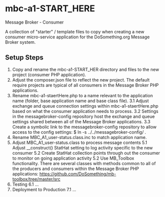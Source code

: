 mbc-a1-START_HERE
=================

Message Broker - Consumer

A collection of "starter" / template files to copy when creating a new consumer micro-service application for the DoSomething.org Message Broker system.

Setup Steps
----------
1. Copy and rename the mbc-a1-START_HER directory and files to the new project (consumer PHP application).
2. Adjust the composer.json file to reflect the new project. The default require projects are typical of all consumers in the Message Broker PHP applications. 
3. Rename mbc-a1-staertHere.php to a name relevant to the application name (folder, base application name and base class file).
3.1 Adjust exchange and queue connection settings within mbc-a1-staertHere.php based on what the consumer application needs to process.
3.2 Settings in the messagebroker-config repository host the exchange and queue settings shared between all of the Message Broker applications.
3.3 Create a symbolic link to the messagebroker-config repository to allow access to the config settings:
    $ ln -s ../../messagebroker-config/ .
4. Rename MBC_A1_user-status.class.inc to match application name.
5. Adjust MBC_A1_user-status.class to process message contents
5.1 Adjust __construct() StatHat setting to log activity specific to the new consumer
5.2 Create StatHat collection points through out the consumer to monitor on going application activity
5.2 Use MB_Toolbox functionality. There are several classes with methods common to all of the producers and consumers within the Message Broker PHP applications: https://github.com/DoSomething/mb-toolbox/tree/master/src
6. Testing
6.1 ...
7. Deployment to Production
7.1 ...
